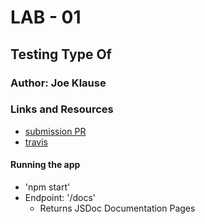 # LAB - 01

## Testing Type Of

### Author: Joe Klause

### Links and Resources
* [submission PR](https://github.com/josephklause-401-advanced-javascript/lab-01/pull/1) 
* [travis](https://travis-ci.com/josephklause-401-advanced-javascript/lab-01)

#### Running the app
* 'npm start'
* Endpoint: '/docs'
    * Returns  JSDoc Documentation Pages